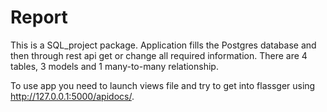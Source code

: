 # Report


This is a SQL_project package. 
Application fills the Postgres database and then through rest api get or change all
required information. There are 4 tables, 3 models and 1 many-to-many relationship.

To use app you need to launch views file and try to get into flassger using 
http://127.0.0.1:5000/apidocs/.